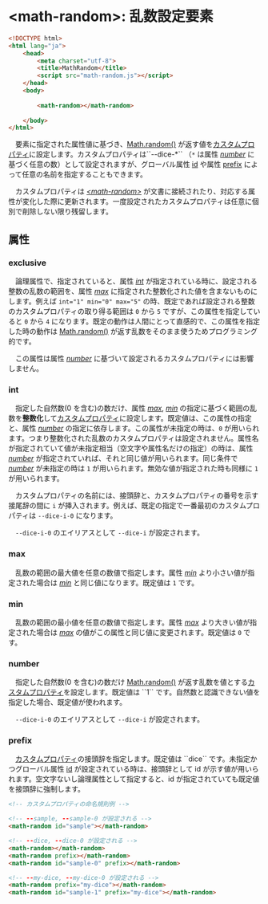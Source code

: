 ﻿# \<math-random\>: 乱数設定要素
```html
<!DOCTYPE html>
<html lang="ja">
	<head>
		<meta charset="utf-8">
		<title>MathRandom</title>
		<script src="math-random.js"></script>
	</head>
	<body>
		
		<math-random></math-random>
		
	</body>
</html>
```
　要素に指定された属性値に基づき、[Math.random()](https://developer.mozilla.org/ja/docs/Web/JavaScript/Reference/Global_Objects/Math/random) が返す値を[カスタムプロパティ](https://developer.mozilla.org/ja/docs/Web/CSS/--*)に設定します。カスタムプロパティは``--dice-*`` （``*`` は属性 *[number](#number)* に基づく任意の数）として設定されますが、グローバル属性 [id](https://developer.mozilla.org/ja/docs/Web/HTML/Global_attributes/id) や属性 [prefix](#prefix) によって任意の名前を指定することもできます。

　カスタムプロパティは *[\<math-random\>](#math-random-乱数埋め込み要素)* が文書に接続されたり、対応する属性が変化した際に更新されます。一度設定されたカスタムプロパティは任意に個別で削除しない限り残留します。

## 属性
### exclusive
　論理属性で、指定されていると、属性 *[int](#int)* が指定されている時に、設定される整数の乱数の範囲を、属性 *[max](#max)* に指定された整数化された値を含まないものにします。例えば ``int="1" min="0" max="5"`` の時、既定であれば設定される整数のカスタムプロパティの取り得る範囲は ``0`` から ``5`` ですが、この属性を指定していると ``0`` から ``4`` になります。既定の動作は人間にとって直感的で、この属性を指定した時の動作は [Math.random()](https://developer.mozilla.org/ja/docs/Web/JavaScript/Reference/Global_Objects/Math/random) が返す乱数をそのまま使うためプログラミング的です。

　この属性は属性 *[number](#number)* に基づいて設定されるカスタムプロパティには影響しません。
### int
　指定した自然数(0 を含む)の数だけ、属性 *[max](#max)*, *[min](#min)* の指定に基づく範囲の乱数を**整数化**して[カスタムプロパティ](https://developer.mozilla.org/ja/docs/Web/CSS/--*)に設定します。既定値は、この属性の指定と、属性 *[number](#number)* の指定に依存します。この属性が未指定の時は、``0`` が用いられます。つまり整数化された乱数のカスタムプロパティは設定されません。属性名が指定されていて値が未指定相当（空文字や属性名だけの指定）の時は、属性 *[number](#number)* が指定されていれば、それと同じ値が用いられます。同じ条件で *[number](#number)* が未指定の時は ``1`` が用いられます。無効な値が指定された時も同様に ``1`` が用いられます。

　カスタムプロパティの名前には、接頭辞と、カスタムプロパティの番号を示す接尾辞の間に ``i`` が挿入されます。例えば、既定の指定で一番最初のカスタムプロパティは ``--dice-i-0`` になります。

　``--dice-i-0`` のエイリアスとして ``--dice-i`` が設定されます。
### max
　乱数の範囲の最大値を任意の数値で指定します。属性 *[min](#min)* より小さい値が指定された場合は *[min](#min)* と同じ値になります。既定値は ``1`` です。
### min
　乱数の範囲の最小値を任意の数値で指定します。属性 *[max](#max)* より大きい値が指定された場合は *[max](#max)* の値がこの属性と同じ値に変更されます。既定値は ``0`` です。
### number
　指定した自然数(0 を含む)の数だけ [Math.random()](https://developer.mozilla.org/ja/docs/Web/JavaScript/Reference/Global_Objects/Math/random) が返す乱数を値とする[カスタムプロパティ](https://developer.mozilla.org/ja/docs/Web/CSS/--*)を設定します。既定値は ``1`` です。自然数と認識できない値を指定した場合、既定値が使われます。

　``--dice-i-0`` のエイリアスとして ``--dice-i`` が設定されます。
### prefix
　[カスタムプロパティ](https://developer.mozilla.org/ja/docs/Web/CSS/--*)の接頭辞を指定します。既定値は ``dice`` です。未指定かつグローバル属性 [id](https://developer.mozilla.org/ja/docs/Web/HTML/Global_attributes/id) が設定されている時は、接頭辞として id が示す値が用いられます。空文字ないし論理属性として指定すると、id が指定されていても既定値を接頭辞に強制します。
```html
<!-- カスタムプロパティの命名規則例 -->

<!-- --sample, --sample-0 が設定される -->
<math-random id="sample"></math-random>

<!-- --dice, --dice-0 が設定される -->
<math-random></math-random>
<math-random prefix></math-random>
<math-random id="sample-0" prefix></math-random>

<!-- --my-dice, --my-dice-0 が設定される -->
<math-random prefix="my-dice"></math-random>
<math-random id="sample-1" prefix="my-dice"></math-random>
```